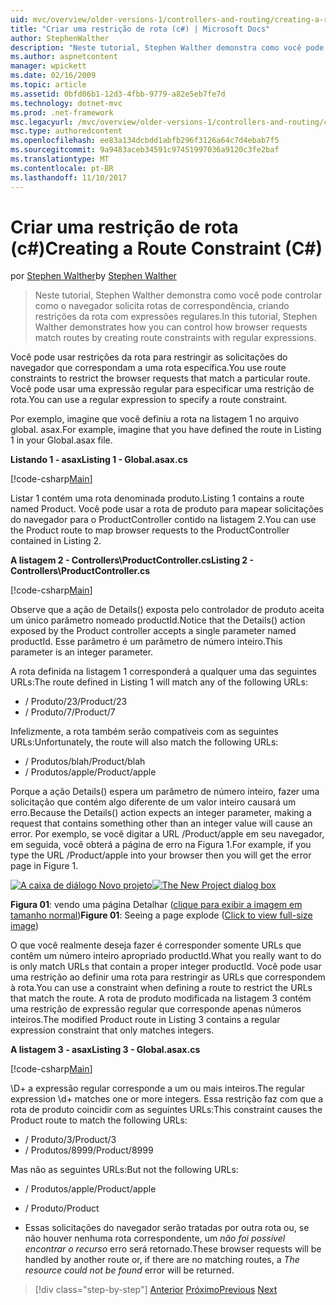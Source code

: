 ```yaml
---
uid: mvc/overview/older-versions-1/controllers-and-routing/creating-a-route-constraint-cs
title: "Criar uma restrição de rota (c#) | Microsoft Docs"
author: StephenWalther
description: "Neste tutorial, Stephen Walther demonstra como você pode controlar como o navegador solicita rotas de correspondência, criando restrições da rota com expressões regulares."
ms.author: aspnetcontent
manager: wpickett
ms.date: 02/16/2009
ms.topic: article
ms.assetid: 0bfd06b1-12d3-4fbb-9779-a82e5eb7fe7d
ms.technology: dotnet-mvc
ms.prod: .net-framework
msc.legacyurl: /mvc/overview/older-versions-1/controllers-and-routing/creating-a-route-constraint-cs
msc.type: authoredcontent
ms.openlocfilehash: ee83a134dcbdd1abfb296f3126a64c7d4ebab7f5
ms.sourcegitcommit: 9a9483aceb34591c97451997036a9120c3fe2baf
ms.translationtype: MT
ms.contentlocale: pt-BR
ms.lasthandoff: 11/10/2017
---
```

<a name="creating-a-route-constraint-c"></a><span data-ttu-id="539f7-103">Criar uma restrição de rota (c#)</span><span class="sxs-lookup"><span data-stu-id="539f7-103">Creating a Route Constraint (C#)</span></span>
====================
<span data-ttu-id="539f7-104">por [Stephen Walther](https://github.com/StephenWalther)</span><span class="sxs-lookup"><span data-stu-id="539f7-104">by [Stephen Walther](https://github.com/StephenWalther)</span></span>

> <span data-ttu-id="539f7-105">Neste tutorial, Stephen Walther demonstra como você pode controlar como o navegador solicita rotas de correspondência, criando restrições da rota com expressões regulares.</span><span class="sxs-lookup"><span data-stu-id="539f7-105">In this tutorial, Stephen Walther demonstrates how you can control how browser requests match routes by creating route constraints with regular expressions.</span></span>


<span data-ttu-id="539f7-106">Você pode usar restrições da rota para restringir as solicitações do navegador que correspondam a uma rota específica.</span><span class="sxs-lookup"><span data-stu-id="539f7-106">You use route constraints to restrict the browser requests that match a particular route.</span></span> <span data-ttu-id="539f7-107">Você pode usar uma expressão regular para especificar uma restrição de rota.</span><span class="sxs-lookup"><span data-stu-id="539f7-107">You can use a regular expression to specify a route constraint.</span></span>

<span data-ttu-id="539f7-108">Por exemplo, imagine que você definiu a rota na listagem 1 no arquivo global. asax.</span><span class="sxs-lookup"><span data-stu-id="539f7-108">For example, imagine that you have defined the route in Listing 1 in your Global.asax file.</span></span>

<span data-ttu-id="539f7-109">**Listando 1 - asax**</span><span class="sxs-lookup"><span data-stu-id="539f7-109">**Listing 1 - Global.asax.cs**</span></span>

[!code-csharp[Main](creating-a-route-constraint-cs/samples/sample1.cs)]

<span data-ttu-id="539f7-110">Listar 1 contém uma rota denominada produto.</span><span class="sxs-lookup"><span data-stu-id="539f7-110">Listing 1 contains a route named Product.</span></span> <span data-ttu-id="539f7-111">Você pode usar a rota de produto para mapear solicitações do navegador para o ProductController contido na listagem 2.</span><span class="sxs-lookup"><span data-stu-id="539f7-111">You can use the Product route to map browser requests to the ProductController contained in Listing 2.</span></span>

<span data-ttu-id="539f7-112">**A listagem 2 - Controllers\ProductController.cs**</span><span class="sxs-lookup"><span data-stu-id="539f7-112">**Listing 2 - Controllers\ProductController.cs**</span></span>

[!code-csharp[Main](creating-a-route-constraint-cs/samples/sample2.cs)]

<span data-ttu-id="539f7-113">Observe que a ação de Details() exposta pelo controlador de produto aceita um único parâmetro nomeado productId.</span><span class="sxs-lookup"><span data-stu-id="539f7-113">Notice that the Details() action exposed by the Product controller accepts a single parameter named productId.</span></span> <span data-ttu-id="539f7-114">Esse parâmetro é um parâmetro de número inteiro.</span><span class="sxs-lookup"><span data-stu-id="539f7-114">This parameter is an integer parameter.</span></span>

<span data-ttu-id="539f7-115">A rota definida na listagem 1 corresponderá a qualquer uma das seguintes URLs:</span><span class="sxs-lookup"><span data-stu-id="539f7-115">The route defined in Listing 1 will match any of the following URLs:</span></span>

- <span data-ttu-id="539f7-116">/ Produto/23</span><span class="sxs-lookup"><span data-stu-id="539f7-116">/Product/23</span></span>
- <span data-ttu-id="539f7-117">/ Produto/7</span><span class="sxs-lookup"><span data-stu-id="539f7-117">/Product/7</span></span>

<span data-ttu-id="539f7-118">Infelizmente, a rota também serão compatíveis com as seguintes URLs:</span><span class="sxs-lookup"><span data-stu-id="539f7-118">Unfortunately, the route will also match the following URLs:</span></span>

- <span data-ttu-id="539f7-119">/ Produtos/blah</span><span class="sxs-lookup"><span data-stu-id="539f7-119">/Product/blah</span></span>
- <span data-ttu-id="539f7-120">/ Produtos/apple</span><span class="sxs-lookup"><span data-stu-id="539f7-120">/Product/apple</span></span>

<span data-ttu-id="539f7-121">Porque a ação Details() espera um parâmetro de número inteiro, fazer uma solicitação que contém algo diferente de um valor inteiro causará um erro.</span><span class="sxs-lookup"><span data-stu-id="539f7-121">Because the Details() action expects an integer parameter, making a request that contains something other than an integer value will cause an error.</span></span> <span data-ttu-id="539f7-122">Por exemplo, se você digitar a URL /Product/apple em seu navegador, em seguida, você obterá a página de erro na Figura 1.</span><span class="sxs-lookup"><span data-stu-id="539f7-122">For example, if you type the URL /Product/apple into your browser then you will get the error page in Figure 1.</span></span>


<span data-ttu-id="539f7-123">[![A caixa de diálogo Novo projeto](creating-a-route-constraint-cs/_static/image1.jpg)](creating-a-route-constraint-cs/_static/image1.png)</span><span class="sxs-lookup"><span data-stu-id="539f7-123">[![The New Project dialog box](creating-a-route-constraint-cs/_static/image1.jpg)](creating-a-route-constraint-cs/_static/image1.png)</span></span>

<span data-ttu-id="539f7-124">**Figura 01**: vendo uma página Detalhar ([clique para exibir a imagem em tamanho normal](creating-a-route-constraint-cs/_static/image2.png))</span><span class="sxs-lookup"><span data-stu-id="539f7-124">**Figure 01**: Seeing a page explode ([Click to view full-size image](creating-a-route-constraint-cs/_static/image2.png))</span></span>


<span data-ttu-id="539f7-125">O que você realmente deseja fazer é corresponder somente URLs que contêm um número inteiro apropriado productId.</span><span class="sxs-lookup"><span data-stu-id="539f7-125">What you really want to do is only match URLs that contain a proper integer productId.</span></span> <span data-ttu-id="539f7-126">Você pode usar uma restrição ao definir uma rota para restringir as URLs que correspondem à rota.</span><span class="sxs-lookup"><span data-stu-id="539f7-126">You can use a constraint when defining a route to restrict the URLs that match the route.</span></span> <span data-ttu-id="539f7-127">A rota de produto modificada na listagem 3 contém uma restrição de expressão regular que corresponde apenas números inteiros.</span><span class="sxs-lookup"><span data-stu-id="539f7-127">The modified Product route in Listing 3 contains a regular expression constraint that only matches integers.</span></span>

<span data-ttu-id="539f7-128">**A listagem 3 - asax**</span><span class="sxs-lookup"><span data-stu-id="539f7-128">**Listing 3 - Global.asax.cs**</span></span>

[!code-csharp[Main](creating-a-route-constraint-cs/samples/sample3.cs)]

<span data-ttu-id="539f7-129">\D+ a expressão regular corresponde a um ou mais inteiros.</span><span class="sxs-lookup"><span data-stu-id="539f7-129">The regular expression \d+ matches one or more integers.</span></span> <span data-ttu-id="539f7-130">Essa restrição faz com que a rota de produto coincidir com as seguintes URLs:</span><span class="sxs-lookup"><span data-stu-id="539f7-130">This constraint causes the Product route to match the following URLs:</span></span>

- <span data-ttu-id="539f7-131">/ Produto/3</span><span class="sxs-lookup"><span data-stu-id="539f7-131">/Product/3</span></span>
- <span data-ttu-id="539f7-132">/ Produtos/8999</span><span class="sxs-lookup"><span data-stu-id="539f7-132">/Product/8999</span></span>

<span data-ttu-id="539f7-133">Mas não as seguintes URLs:</span><span class="sxs-lookup"><span data-stu-id="539f7-133">But not the following URLs:</span></span>

- <span data-ttu-id="539f7-134">/ Produtos/apple</span><span class="sxs-lookup"><span data-stu-id="539f7-134">/Product/apple</span></span>
- <span data-ttu-id="539f7-135">/ Produto</span><span class="sxs-lookup"><span data-stu-id="539f7-135">/Product</span></span>

- <span data-ttu-id="539f7-136">Essas solicitações do navegador serão tratadas por outra rota ou, se não houver nenhuma rota correspondente, um *não foi possível encontrar o recurso* erro será retornado.</span><span class="sxs-lookup"><span data-stu-id="539f7-136">These browser requests will be handled by another route or, if there are no matching routes, a *The resource could not be found* error will be returned.</span></span>

>[!div class="step-by-step"]
<span data-ttu-id="539f7-137">[Anterior](creating-custom-routes-cs.md)
[Próximo](creating-a-custom-route-constraint-cs.md)</span><span class="sxs-lookup"><span data-stu-id="539f7-137">[Previous](creating-custom-routes-cs.md)
[Next](creating-a-custom-route-constraint-cs.md)</span></span>
